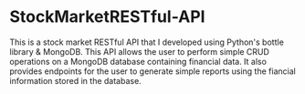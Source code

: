 # StockMarketRESTful-API
This is a stock market RESTful API that I developed using Python's bottle library &amp; MongoDB. This API allows the user to perform simple CRUD operations on a MongoDB database containing financial data. It also provides endpoints for the user to generate simple reports using the fiancial information stored in the database.
